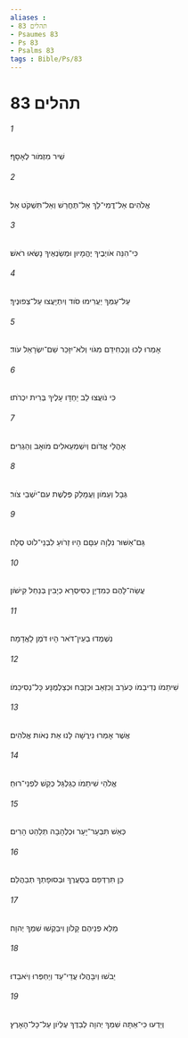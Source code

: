 ```yaml
---
aliases : 
- תהלים 83
- Psaumes 83
- Ps 83
- Psalms 83
tags : Bible/Ps/83
---
```


# תהלים 83

###### 1
שִׁיר מִזְמֹור לְאָסָף׃
###### 2
אֱלֹהִים אַל־דֳּמִי־לָךְ אַל־תֶּחֱרַשׁ וְאַל־תִּשְׁקֹט אֵל׃
###### 3
כִּי־הִנֵּה אֹויְבֶיךָ יֶהֱמָיוּן וּמְשַׂנְאֶיךָ נָשְׂאוּ רֹאשׁ׃
###### 4
עַל־עַמְּךָ יַעֲרִימוּ סֹוד וְיִתְיָעֲצוּ עַל־צְפוּנֶיךָ׃
###### 5
אָמְרוּ לְכוּ וְנַכְחִידֵם מִגֹּוי וְלֹא־יִזָּכֵר שֵׁם־יִשְׂרָאֵל עֹוד׃
###### 6
כִּי נֹועֲצוּ לֵב יַחְדָּו עָלֶיךָ בְּרִית יִכְרֹתוּ׃
###### 7
אָהֳלֵי אֱדֹום וְיִשְׁמְעֵאלִים מֹואָב וְהַגְרִים׃
###### 8
גְּבָל וְעַמֹּון וַעֲמָלֵק פְּלֶשֶׁת עִם־יֹשְׁבֵי צֹור׃
###### 9
גַּם־אַשּׁוּר נִלְוָה עִםָּם הָיוּ זְרֹועַ לִבְנֵי־לֹוט סֶלָה׃
###### 10
עֲשֵׂה־לָהֶם כְּמִדְיָן כְּסִיסְרָא כְיָבִין בְּנַחַל קִישֹׁון׃
###### 11
נִשְׁמְדוּ בְעֵין־דֹּאר הָיוּ דֹּמֶן לָאֲדָמָה׃
###### 12
שִׁיתֵמֹו נְדִיבֵמֹו כְּעֹרֵב וְכִזְאֵב וּכְזֶבַח וּכְצַלְמֻנָּע כָּל־נְסִיכֵמֹו׃
###### 13
אֲשֶׁר אָמְרוּ נִירֲשָׁה לָּנוּ אֵת נְאֹות אֱלֹהִים׃
###### 14
אֱלֹהַי שִׁיתֵמֹו כַגַּלְגַּל כְּקַשׁ לִפְנֵי־רוּחַ׃
###### 15
כְּאֵשׁ תִּבְעַר־יָעַר וּכְלֶהָבָה תְּלַהֵט הָרִים׃
###### 16
כֵּן תִּרְדְּפֵם בְּסַעֲרֶךָ וּבְסוּפָתְךָ תְבַהֲלֵם׃
###### 17
מַלֵּא פְנֵיהֶם קָלֹון וִיבַקְשׁוּ שִׁמְךָ יְהוָה׃
###### 18
יֵבֹשׁוּ וְיִבָּהֲלוּ עֲדֵי־עַד וְיַחְפְּרוּ וְיֹאבֵדוּ׃
###### 19
וְיֵדְעוּ כִּי־אַתָּה שִׁמְךָ יְהוָה לְבַדֶּךָ עֶלְיֹון עַל־כָּל־הָאָרֶץ׃
